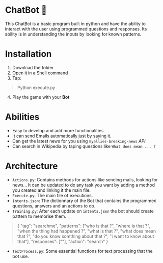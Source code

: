 # ChatBot :robot:
This ChatBot is a basic program built in python and have the ability to interact with the user using programmed questions and responses.
Its ability is in understanding the inputs by looking for known patterns.

# Installation

1. Download the folder
2. Open it in a Shell command
3. Tap:
 > Python execute.py
4. Play the game with your **Bot** 

# Abilities
 * Easy to develop and add more functionalities
 * It can send Emails automatically just by saying it.
 * Can get the latest news for you using `myallies-breaking-news` *API*
 * Can search in Wikipedia by taping questions like `What does mean ... ?`

#  Architecture
* `Actions.py`: Contains methods for actions like sending mails, looking for news...
   It can be updated to do any task you want by adding a method you created and linking it the main file.
* `Execute.py`: The main file of executions.
* `Intents.json`: The dictionnary of the Bot that contains the programmed questions, answers and an actions to do.
* `Training.py`: After each update on `intents.json` the bot should create pattern to memorise them.
>{
    "tag": "searchme",
    "patterns": ["who is that ?", "where is that ?", "when  the thing had happened ?", "what is that ?", "what does mean that ?",
    "do you know somthing about that ?", "i want to know about that"],
    "responses": [""],
    "action": "search"
 }
* `TextProcess.py`: Some essential functions for text processing that the bot use.
